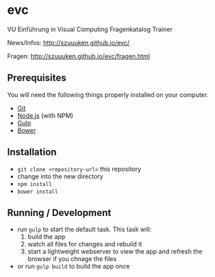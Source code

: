 evc
===

VU Einführung in Visual Computing Fragenkatalog Trainer

News/Infos: http://szuuuken.github.io/evc/

Fragen: http://szuuuken.github.io/evc/fragen.html

## Prerequisites

You will need the following things properly installed on your computer.

* [Git](http://git-scm.com/)
* [Node.js](http://nodejs.org/) (with NPM)
* [Gulp](http://gulpjs.com/)
* [Bower](http://bower.io/)

## Installation

* `git clone <repository-url>` this repository
* change into the new directory
* `npm install`
* `bower install`

## Running / Development

* run `gulp` to start the default task. This task will:
  1. build the app
  2. watch all files for changes and rebuild it
  3. start a lightweight webserver to view the app and refresh the browser if you chnage the files
* or run `gulp build` to build the app once